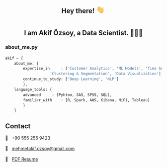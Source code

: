 <div header align="center">

<h2> Hey there! <img src="images/waving-hand-joypixels.gif" width="30px">
	
<br> I am Akif Özsoy, a Data Scientist. 👨🏻‍💻 </h2> </div>

<!--&#128104;&#8205;&#128187; -->

<!--
<h3> About me </h3>

### &#129299; Expertise in 
1) Customer Analytics
2) Classification and Regression Machine Learning Models
3) Time Series Analysis
4) Clustering & Segmentation
	
### &#129303; Passionately Curious on 
- Data Visualization
- Learning new things (technology, methodology, algorithm etc.) 
	
### &#129488; Continue to study 
- Deep Learning Models
- NLP

-->

<!--
| &#129299; <br /> Expertise in  | &#129303; <br /> Passionately Curious on | &#129488; <br /> Continue to study  |
| ------------------------------ | ---------------------------------------- | ----------------------------------- |
| Customer Analytics  		 | Data Visualization  			    | Deep Learning Models  		  |
| Machine Learning Models 	 | Learning new things   		    | NLP  				  |
| Time Series  			 |   					    | 					  |
| Clustering & Segmentation  	 |   					    |				       	  |
-->
	



<h3> about_me.py </h3>

```python
akif = {
	about_me: {
		expertise_in	 : ['Customer Analytics', 'ML Models', 'Time Series', 
				    'Clustering & Segmentation', 'Data Visualization'],
		continue_to_study: ['Deep Learning', 'NLP']
		},
	language_tools: {
		advanced	 : [Pyhton, SAS, SPSS, SQL],
		familiar_with 	 : [R, Spark, AWS, Kibana, NiFi, Tableau]
		}
	}
```


<div projects align="left"> </div>
<h2> Contact </h2>

&#128241; &nbsp; +90 555 255 9423 <br><br>
&#128232; &nbsp; mehmetakif.ozsoy@gmail.com <br><br>
&#128195; &nbsp; <a href="https://resume-a.s3.us-east-2.amazonaws.com/CV_AkifOzsoy.pdf"> PDF Resume </a>
	
	


